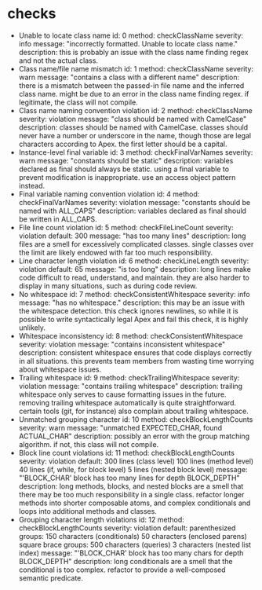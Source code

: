checks
======

 * Unable to locate class name
   id: 0
   method: checkClassName
   severity: info
   message: "incorrectly formatted.  Unable to locate class name."
   description: this is probably an issue with the class name
     finding regex and not the actual class.
 * Class name/file name mismatch
   id: 1
   method: checkClassName
   severity: warn
   message: "contains a class with a different name"
   description: there is a mismatch between the passed-in file name
     and the inferred class name.  might be due to an error in the
     class name finding regex.  if legitimate, the class will not
     compile.
 * Class name naming convention violation
   id: 2
   method: checkClassName
   severity: violation
   message: "class should be named with CamelCase"
   description: classes should be named with CamelCase.  classes
     should never have a number or underscore in the name, though
     those are legal characters according to Apex.  the first letter
     should be a capital.
 * Instance-level final variable
   id: 3
   method: checkFinalVarNames
   severity: warn
   message: "constants should be static"
   description: variables declared as final should always be static.
     using a final variable to prevent modification is inappropriate.
     use an access object pattern instead.
 * Final variable naming convention violation
   id: 4
   method: checkFinalVarNames
   severity: violation
   message: "constants should be named with ALL_CAPS"
   description: variables declared as final should be written in
     ALL_CAPS.
 * File line count violation
   id: 5
   method: checkFileLineCount
   severity: violation
   default: 300
   message: "has too many lines"
   description: long files are a smell for excessively complicated
     classes.  single classes over the limit are likely endowed with
     far too much responsibility.
 * Line character length violation
   id: 6
   method: checkLineLength
   severity: violation
   default: 65
   message: "is too long"
   description: long lines make code difficult to read, understand,
     and maintain.  they are also harder to display in many situations,
     such as during code review.
 * No whitespace
   id: 7
   method: checkConsistentWhitespace
   severity: info
   message: "has no whitespace."
   description: this may be an issue with the whitespace detection.
     this check ignores newlines, so while it is possible to write
     syntactically legal Apex and fail this check, it is highly
     unlikely.
 * Whitespace inconsistency
   id: 8
   method: checkConsistentWhitespace
   severity: violation
   message: "contains inconsistent whitespace"
   description: consistent whitespace ensures that code displays
     correctly in all situations.  this prevents team members from
     wasting time worrying about whitespace issues.
 * Trailing whitespace
   id: 9
   method: checkTrailingWhitespace
   severity: violation
   message: "contains trailing whitespace"
   description: trailing whitespace only serves to cause formatting
     issues in the future.  removing trailing whitespace automatically
     is quite straightforward.  certain tools (git, for instance) also
     complain about trailing whitespace.
 * Unmatched grouping character
   id: 10
   method: checkBlockLengthCounts
   severity: warn
   message: "unmatched EXPECTED_CHAR, found ACTUAL_CHAR"
   description: possibly an error with the group matching algorithm.
     if not, this class will not compile.
 * Block line count violations
   id: 11
   method: checkBlockLengthCounts
   severity: violation
   default: 300 lines (class level)
            100 lines (method level)
            40 lines (if, while, for block level)
            5 lines (nested block level)
   message: "'BLOCK_CHAR' block has too many lines for depth BLOCK_DEPTH"
   description: long methods, blocks, and nested blocks are a smell
     that there may be too much responsibility in a single class.
     refactor longer methods into shorter composable atoms, and complex
     conditionals and loops into additional methods and classes.
 * Grouping character length violations
   id: 12
   method: checkBlockLengthCounts
   severity: violation
   default: parenthesized groups:
              150 characters (conditionals)
              50 characters (enclosed parens)
            square brace groups:
              500 characters (queries)
              3 characters (nested list index)
   message: "'BLOCK_CHAR' block has too many chars for depth BLOCK_DEPTH"
   description: long conditionals are a smell that the conditional is
     too complex.  refactor to provide a well-composed semantic predicate.
